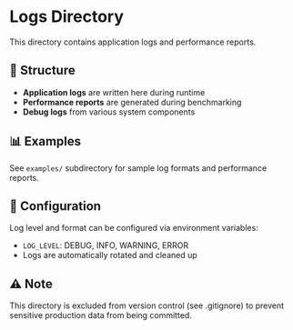 # Logs Directory

This directory contains application logs and performance reports.

## 📁 Structure

- **Application logs** are written here during runtime
- **Performance reports** are generated during benchmarking
- **Debug logs** from various system components

## 📊 Examples

See `examples/` subdirectory for sample log formats and performance reports.

## 🔧 Configuration

Log level and format can be configured via environment variables:
- `LOG_LEVEL`: DEBUG, INFO, WARNING, ERROR
- Logs are automatically rotated and cleaned up

## ⚠️ Note

This directory is excluded from version control (see .gitignore) to prevent
sensitive production data from being committed.
